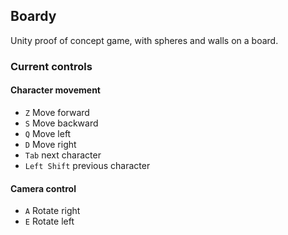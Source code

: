 ## Boardy

Unity proof of concept game, with spheres and walls on a board.

### Current controls

#### Character movement

- `Z` Move forward
- `S` Move backward
- `Q` Move left
- `D` Move right
- `Tab` next character
- `Left Shift` previous character

#### Camera control

- `A` Rotate right
- `E` Rotate left
